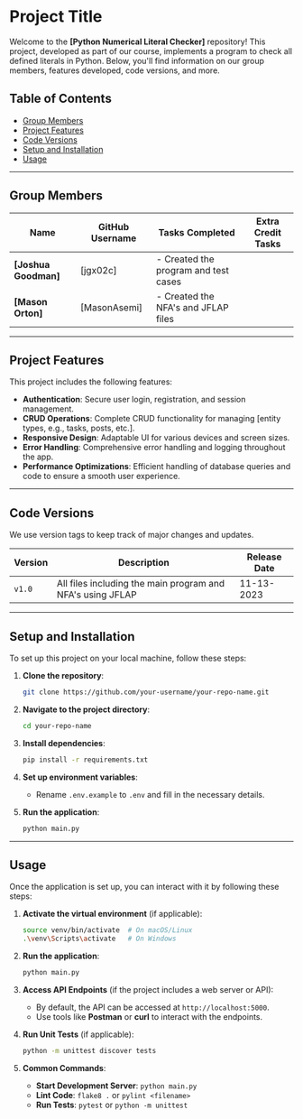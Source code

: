 
# Project Title

Welcome to the **[Python Numerical Literal Checker]** repository! This project, developed as part of our course, implements a program to check all defined literals in Python. Below, you'll find information on our group members, features developed, code versions, and more.

## Table of Contents

- [Group Members](#group-members)
- [Project Features](#project-features)
- [Code Versions](#code-versions)
- [Setup and Installation](#setup-and-installation)
- [Usage](#usage)

---

## Group Members

| Name                 | GitHub Username     | Tasks Completed                                                                                 | Extra Credit Tasks                          |
|----------------------|---------------------|-------------------------------------------------------------------------------------------------|---------------------------------------------|
| **[Joshua Goodman]**    | [jgx02c]   | - Created the program and test cases |
| **[Mason Orton]**    | [MasonAsemi]   | - Created the NFA's and JFLAP files |

---

## Project Features

This project includes the following features:

- **Authentication**: Secure user login, registration, and session management.
- **CRUD Operations**: Complete CRUD functionality for managing [entity types, e.g., tasks, posts, etc.].
- **Responsive Design**: Adaptable UI for various devices and screen sizes.
- **Error Handling**: Comprehensive error handling and logging throughout the app.
- **Performance Optimizations**: Efficient handling of database queries and code to ensure a smooth user experience.

---

## Code Versions

We use version tags to keep track of major changes and updates.

| Version | Description                                                             | Release Date |
|---------|-------------------------------------------------------------------------|--------------|
| `v1.0`  | All files including the main program and NFA's using JFLAP              |  11-13-2023  |


---

## Setup and Installation

To set up this project on your local machine, follow these steps:

1. **Clone the repository**:
   ```bash
   git clone https://github.com/your-username/your-repo-name.git
   ```

2. **Navigate to the project directory**:
   ```bash
   cd your-repo-name
   ```

3. **Install dependencies**:
   ```bash
   pip install -r requirements.txt
   ```

4. **Set up environment variables**: 
   - Rename `.env.example` to `.env` and fill in the necessary details.

5. **Run the application**:
   ```bash
   python main.py
   ```

---

## Usage

Once the application is set up, you can interact with it by following these steps:

1. **Activate the virtual environment** (if applicable):
   ```bash
   source venv/bin/activate  # On macOS/Linux
   .\venv\Scripts\activate   # On Windows
   ```

2. **Run the application**:
   ```bash
   python main.py
   ```

3. **Access API Endpoints** (if the project includes a web server or API):
   - By default, the API can be accessed at `http://localhost:5000`.
   - Use tools like **Postman** or **curl** to interact with the endpoints.
   
4. **Run Unit Tests** (if applicable):
   ```bash
   python -m unittest discover tests
   ```

5. **Common Commands**:
   - **Start Development Server**: `python main.py`
   - **Lint Code**: `flake8 .` or `pylint <filename>`
   - **Run Tests**: `pytest` or `python -m unittest`
